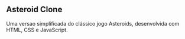 ## Asteroid Clone

Uma versao simplificada do clássico jogo Asteroids, desenvolvida com HTML, CSS e JavaScript.
